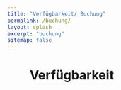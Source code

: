 ```yaml
---
title: "Verfügbarkeit/ Buchung"
permalink: /buchung/
layout: splash
excerpt: "buchung"
sitemap: false
---
```

<style>
 td {
    vertical-align: middle;
}
</style>

<div style="margin-left:10%; margin-right:10%; text-align: justify">
<h1>Verfügbarkeit</h1>
</div>
